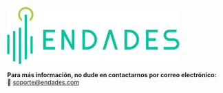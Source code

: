 
<!-- [![Endades](Imagenes/endades.png)](https://endades.com/) -->

<a href="https://endades.com/">
  <img src="Imagenes/endades.png" alt="Endades" width="400" />
</a>

**Para más información, no dude en contactarnos por correo electrónico:**  
📧 [soporte@endades.com](mailto:soporte@endades.com)